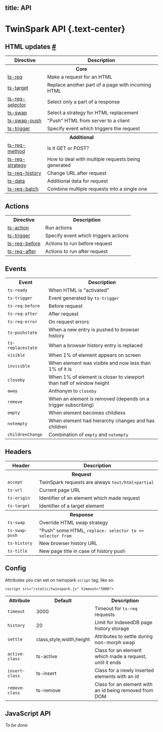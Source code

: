 title: API
----

# TwinSpark API {.text-center}

## HTML updates [#](#html-updates)

<table class="table">
<tr><th>Directive</th> <th>Description</th></tr>

<tr><th colspan=2 class="text-center">Core</th></tr>

<tr><td><a href="ts-req/">ts-req</a></td>                    <td>Make a request for an HTML</td></tr>
<tr><td><a href="ts-target/">ts-target</a></td>              <td>Replace another part of a page with incoming HTML</td></tr>
<tr><td><a href="ts-req-selector/">ts-req-selector</a></td>  <td>Select only a part of a response</td></tr>
<tr><td><a href="ts-swap/">ts-swap</a></td>                  <td>Select a strategy for HTML replacement</td></tr>
<tr><td><a href="ts-swap-push/">ts-swap-push</a></td>        <td>"Push" HTML from server to a client</td></tr>
<tr><td><a href="ts-trigger/">ts-trigger</a></td>            <td>Specify event which triggers the request</td></tr>

<tr><th colspan=2 class="text-center">Additional</th></tr>

<tr><td><a href="ts-req-method/">ts-req-method</a></td>      <td>Is it GET or POST?</td></tr>
<tr><td><a href="ts-req-strategy/">ts-req-strategy</a></td>  <td>How to deal with multiple requests being generated</td></tr>
<tr><td><a href="ts-req-history/">ts-req-history</a></td>    <td>Change URL after request</td></tr>
<tr><td><a href="ts-data/">ts-data</a></td>                  <td>Additional data for request</td></tr>
<tr><td><a href="ts-req-batch/">ts-req-batch</a></td>        <td>Combine multiple requests into a single one</td></tr>

</table>

## Actions

<table class="table">
<tr><th>Directive</th> <th>Description</th></tr>

<tr><td><a href="ts-action/">ts-action</a></td>         <td>Run actions</td></tr>
<tr><td><a href="ts-trigger/">ts-trigger</a></td>       <td>Specify event which triggers actions</td></tr>
<tr><td><a href="ts-req-before/">ts-req-before</a></td> <td>Actions to run before request</td></tr>
<tr><td><a href="ts-req-after/">ts-req-after</a></td>   <td>Actions to run after request</td></tr>

</table>


## Events

<table class="table">
<tr><th>Event</th> <th>Description</th></tr>

<tr><td><code>ts-ready</code></td>        <td>When HTML is "activated"</td></tr>
<tr><td><code>ts-trigger</code></td>      <td>Event generated by <code>ts-trigger</code></td></tr>
<tr><td><code>ts-req-before</code></td>   <td>Before request</td></tr>
<tr><td><code>ts-req-after</code></td>    <td>After request</td></tr>
<tr><td><code>ts-req-error</code></td>    <td>On request errors</td></tr>
<tr><td><code>ts-pushstate</code></td>    <td>When a new entry is pushed to browser history</td></tr>
<tr><td><code>ts-replacestate</code></td> <td>When a browser history entry is replaced</td></tr>
<tr><td><code>visible</code></td>         <td>When 1% of element appears on screen</td></tr>
<tr><td><code>invisible</code></td>       <td>When element was visible and now less than 1% of it is</td></tr>
<tr><td><code>closeby</code></td>         <td>When 1% of element is closer to viewport than half of window height</td></tr>
<tr><td><code>away</code></td>            <td>Anthonym to <code>closeby</code></td></tr>
<tr><td><code>remove</code></td>          <td>When an element is removed (depends on a trigger subscribing)</td></tr>
<tr><td><code>empty</code></td>           <td>When element becomes childless</td></tr>
<tr><td><code>notempty</code></td>        <td>When element had hierarchy changes and has children</td></tr>
<tr><td><code>childrenChange</code></td>  <td>Combination of <code>empty</code> and <code>notempty</code></td></tr>

</table>


## Headers

<table class="table">
<tr><th>Header</th> <th>Description</th></tr>

<tr><th colspan=2 class="text-center">Request</th></tr>

<tr><td><code>accept</code></td> <td>TwinSpark requests are always <code>text/html+partial</code></td></tr>
<tr><td><code>ts-url</code></td> <td>Current page URL</td></tr>
<tr><td><code>ts-origin</code></td> <td>Identifier of an element which made request</td></tr>
<tr><td><code>ts-target</code></td> <td>Identifier of a target element</td></tr>

<tr><th colspan=2 class="text-center">Response</th></tr>
<tr><td><code>ts-swap</code></td>      <td>Override HTML swap strategy</td></tr>
<tr><td><code>ts-swap-push</code></td> <td>"Push" some HTML, <code>replace: selector to <= selector from</code></td></tr>
<tr><td><code>ts-history</code></td>   <td>New browser history URL</td></tr>
<tr><td><code>ts-title</code></td>     <td>New page title in case of history push</td></tr>

</table>


## Config

Attributes you can set on twinspark <code>script</code> tag, like so:

```
<script src="/static/twinspark.js" timeout="5000">
```

<table class="table">
<tr><th>Attribute</th> <th>Default</th> <th>Description</th></tr>

<tr><td><code>timeout</code></td>      <td>3000</td>      <td>Timeout for <code>ts-req</code> requests</td></tr>
<tr><td><code>history</code></td>      <td>20</td>        <td>Limit for IndexedDB page history storage</td></tr>
<tr><td><code>settle</code></td>       <td>class,style,width,height</td>   <td>Attributes to settle during non-morph swap</td></tr>
<tr><td><code>active-class</code></td> <td>ts-active</td> <td>Class for an element which made a request, until it ends</td></tr>
<tr><td><code>insert-class</code></td> <td>ts-insert</td> <td>Class for a newly inserted elements with an id</td></tr>
<tr><td><code>remove-class</code></td> <td>ts-remove</td> <td>Class for an element with an id being removed from DOM</td></tr>

</table>


## JavaScript API

<i>To be done</i>
